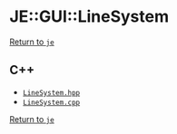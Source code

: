 # JE::GUI::LineSystem

[Return to `je`](/docs/je.md)

## C++

- [`LineSystem.hpp`](/src/je/LineSystem.hpp)
- [`LineSystem.cpp`](/src/je/LineSystem.cpp)

[Return to `je`](/docs/je.md)